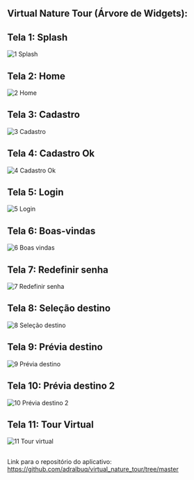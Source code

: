 ## Virtual Nature Tour (Árvore de Widgets):

## Tela 1: Splash

![1  Splash](https://user-images.githubusercontent.com/102529232/178168479-285d780f-04b9-401d-92cd-15c7181da535.png)

## Tela 2: Home

![2  Home](https://user-images.githubusercontent.com/102529232/178168538-cd371e91-6c88-49df-ae8d-c088b7bb6d2f.png)

## Tela 3: Cadastro

![3  Cadastro](https://user-images.githubusercontent.com/102529232/178168560-3f33693c-1007-4782-a1e1-5d399133e753.png)

## Tela 4: Cadastro Ok

![4  Cadastro Ok](https://user-images.githubusercontent.com/102529232/178168575-85677f9b-88db-4692-86ec-66be6e7c6fc4.png)

## Tela 5: Login

![5  Login](https://user-images.githubusercontent.com/102529232/178168588-9ce0336e-b94c-4c1d-a895-d9880de6071a.png)

## Tela 6: Boas-vindas

![6  Boas vindas](https://user-images.githubusercontent.com/102529232/178168610-e4783a82-d718-4766-bcf3-c5cab6622c45.png)

## Tela 7: Redefinir senha

![7  Redefinir senha](https://user-images.githubusercontent.com/102529232/178168626-54496795-b9e8-4490-a2cb-ce8acf71899c.png)

## Tela 8: Seleção destino

![8  Seleção destino](https://user-images.githubusercontent.com/102529232/178168637-7630c018-6106-4272-94d6-c4a5cf8f7c30.png)

## Tela 9: Prévia destino

![9  Prévia destino](https://user-images.githubusercontent.com/102529232/178168659-f18f4925-c836-47e3-9290-210ff57f817d.png)

## Tela 10: Prévia destino 2

![10  Prévia destino 2](https://user-images.githubusercontent.com/102529232/178168673-12b089fe-6381-401a-a6e6-10c953e3c186.png)

## Tela 11: Tour Virtual

![11  Tour virtual](https://user-images.githubusercontent.com/102529232/178168686-058c13ea-08fc-47ef-9bce-9b11a4bbed14.png)

##

Link para o repositório do aplicativo: https://github.com/adralbuq/virtual_nature_tour/tree/master

